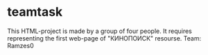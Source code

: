 # teamtask
This HTML-project is made by a group of four people. It requires representing the first web-page of "КИНОПОИСК" resourse.
Team:
Ramzes0
